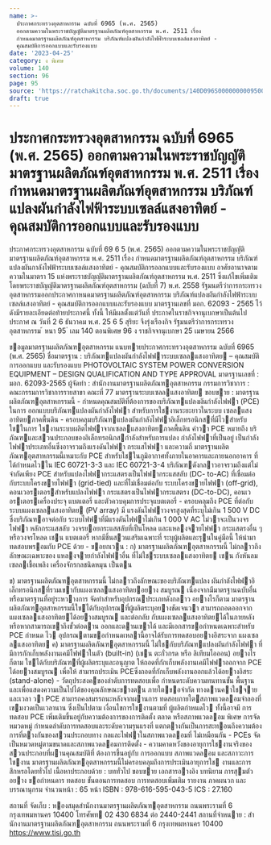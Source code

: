 ```yaml
---
name: >-
  ประกาศกระทรวงอุตสาหกรรม ฉบับที่ 6965 (พ.ศ. 2565)
  ออกตามความในพระราชบัญญัติมาตรฐานผลิตภัณฑ์อุตสาหกรรม พ.ศ. 2511 เรื่อง
  กำหนดมาตรฐานผลิตภัณฑ์อุตสาหกรรม บริภัณฑ์แปลงผันกำลังไฟฟ้าระบบเซลล์แสงอาทิตย์ -
  คุณสมบัติการออกแบบและรับรองแบบ
date: '2023-04-25'
category: ง พิเศษ
volume: 140
section: 96
page: 95
source: 'https://ratchakitcha.soc.go.th/documents/140D096S0000000009500.pdf'
draft: true
---
```


# ประกาศกระทรวงอุตสาหกรรม ฉบับที่ 6965 (พ.ศ. 2565) ออกตามความในพระราชบัญญัติมาตรฐานผลิตภัณฑ์อุตสาหกรรม พ.ศ. 2511 เรื่อง กำหนดมาตรฐานผลิตภัณฑ์อุตสาหกรรม บริภัณฑ์แปลงผันกำลังไฟฟ้าระบบเซลล์แสงอาทิตย์ - คุณสมบัติการออกแบบและรับรองแบบ

ประกาศกระทรวงอุตสาหกรรม ฉบับที่ 69 6 5 (พ.ศ. 2565) ออกตามความในพระราชบัญญัติมาตรฐานผลิตภัณฑ์อุตสาหกรรม พ.ศ. 2511 เรื่อง กำหนดมาตรฐานผลิตภัณฑ์อุตสาหกรรม บริภัณฑ์แปลงผันกาลังไฟฟ้าระบบเซลล์แสงอาทิตย์ - คุณสมบัติการออกแบบและรับรองแบบ อาศัยอานาจตามความในมาตรา 15 แห่งพระราชบัญญัติมาตรฐานผลิตภัณฑ์อุตสาหกรรม พ.ศ. 2511 ซึ่งแก้ไขเพิ่มเติมโดยพระราชบัญญัติมาตรฐานผลิตภัณฑ์อุตสาหกรรม (ฉบับที่ 7) พ.ศ. 2558 รัฐมนตรีว่าการกระทรวงอุตสาหกรรมออกประกาศกาหนดมาตรฐานผลิตภัณฑ์อุตสาหกรรม บริภัณฑ์แปลงผันกำลังไฟฟ้าระบบเซลล์แสงอาทิตย์ - คุณสมบัติการออกแบบและรับรองแบบ มาตรฐานเลขที่ มอก. 62093 - 2565 ไว้ ดังมีรายละเอียดต่อท้ายประกาศนี้ ทั้งนี้ ให้มีผลตั้งแต่วันที่ ประกาศในราชกิจจานุเบกษาเป็นต้นไป ประกาศ ณ วันที่ 2 6 ธันวาคม พ.ศ. 25 6 5 สุริยะ จึงรุ่งเรืองกิจ รัฐมนตรีว่าการกระทรวงอุตสาหกรรม ้ หนา 95 ่ เลม 140 ตอนพิเศษ 96 ง ราชกิจจานุเบกษา 25 เมษายน 2566

ขอมูลมาตรฐานผลิตภัณฑอุตสาหกรรม แนบทายประกาศกระทรวงอุตสาหกรรม ฉบับที่ 6965 (พ.ศ. 2565) ชื่อมาตรฐาน : บริภัณฑแปลงผันกําลังไฟฟาระบบเซลลแสงอาทิตย – คุณสมบัติการออกแบบ และรับรองแบบ PHOTOVOLTAIC SYSTEM POWER CONVERSION EQUIPMENT – DESIGN QUALIFICATION AND TYPE APPROVAL มาตรฐานเลขที่ : มอก. 62093-2565 ผู้จัดทํา : สํานักงานมาตรฐานผลิตภัณฑอุตสาหกรรม กรรมการวิชาการ : คณะกรรมการวิชาการรายสาขา คณะที่ 77 มาตรฐานระบบเซลลแสงอาทิตย ขอบขาย : มาตรฐานผลิตภัณฑอุตสาหกรรมนี้ - กําหนดคุณสมบัติที่ต้องการของบริภัณฑแปลงผันกําลังไฟฟา (PCE) ในการ ออกแบบบริภัณฑแปลงผันกําลังไฟฟา สําหรับการใชงานระยะยาวในระบบ เซลลแสงอาทิตยภาคพื้นดิน - ครอบคลุมบริภัณฑแปลงผันกําลังไฟฟาอิเล็กทรอนิกสที่มีไวสําหรับใชในการ ใชงานระบบผลิตไฟฟาจากเซลลแสงอาทิตยภาคพื้นดิน คําวา PCE หมายถึง บริภัณฑและสวนประกอบของอิเล็กทรอนิกสกําลังสําหรับการแปลง กําลังไฟฟาที่เป็นอยู่ เป็นกําลังไฟฟาประเภทอื่นซึ่งอาจรวมถึงแรงดันไฟฟา กระแสไฟฟา และความถี่ มาตรฐานผลิตภัณฑอุตสาหกรรมนี้เหมาะกับ PCE สําหรับใชในภูมิอากาศทั้งภายในอาคารและภายนอกอาคาร ที่ได้กําหนดไวใน IEC 60721-3-3 และ IEC 60721-3-4 บริภัณฑดังกลาวอาจรวมถึงแต่ไม่ จํากัดเพียง PCE สําหรับแปลงไฟฟากระแสตรงเป็นไฟฟากระแสสลับ (DC- to-AC) ที่เชื่อมต่อกับระบบโครงขายไฟฟา (grid-tied) และที่ไม่เชื่อมต่อกับ ระบบโครงขายไฟฟา (off-grid), คอนเวอรเตอรสําหรับแปลงไฟฟา กระแสตรงเป็นไฟฟากระแสตรง (DC-to-DC), คอนเวอรเตอรเครื่องประจุ แบตเตอรี่ และตัวควบคุมการประจุแบตเตอรี่ - ครอบคลุมถึง PCE ที่ต่อกับระบบแผงเซลลแสงอาทิตย (PV array) มี แรงดันไฟฟาวงจรสูงสุดที่ระบุไม่เกิน 1 500 V DC ซึ่งบริภัณฑอาจต่อกับ ระบบไฟฟาที่มีแรงดันไฟฟาไม่เกิน 1 000 V AC ไม่วาจะเป็นวงจรไฟฟา หลักกระแสสลับ วงจรยอยกระแสสลับที่เป็นโหลด และแหลงจายไฟฟา กระแสตรงอื่น ๆ หรือวงจรโหลด เชน แบตเตอรี่ หากมีชิ้นสวนเสริมเฉพาะที่ ระบุผู้ผลิตและรุนในคู่มือนี้ ให้นํามาทดสอบพรอมกับ PCE ด้วย - ขอยกเวน : ก) มาตรฐานผลิตภัณฑอุตสาหกรรมนี้ ไม่กลาวถึงลักษณะเฉพาะของ แหลงจายกําลังไฟฟาอื่น ที่ไม่ใชระบบเซลลแสงอาทิตย เชน กังหันลม เซลลเชื้อเพลิง เครื่องจักรกลชนิดหมุน เป็นตน

ข) มาตรฐานผลิตภัณฑอุตสาหกรรมนี้ ไม่กลาวถึงลักษณะของบริภัณฑแปลง ผันกําลังไฟฟาอิเล็กทรอนิกสที่รวมเขากับแผงเซลลแสงอาทิตยอยาง สมบูรณ เนื่องจากมีมาตรฐานฉบับอื่นหรือมาตรฐานที่อยู่ระหวางการ จัดทําสําหรับอุปกรณประเภทดังกลาว อยางไรก็ตาม มาตรฐาน ผลิตภัณฑอุตสาหกรรมนี้ใชได้กับอุปกรณที่ผู้ผลิตระบุอยางชัดเจนวา สามารถถอดออกจากแผงเซลลแสงอาทิตยได้อยางสมบูรณ และต่อกลับ กับแผงเซลลแสงอาทิตยได้ในภายหลัง หรือหากสามารถเขาถึงขั้วต่อดาน ออกและดานเขาได้ และมีเอกสารขอกําหนดเฉพาะสําหรับ PCE กําหนด ไว อุปกรณตามขอกําหนดเหลานี้อาจได้รับการทดสอบอยางอิสระจาก แผงเซลลแสงอาทิตย ค) มาตรฐานผลิตภัณฑอุตสาหกรรมนี้ ไม่ใชกับบริภัณฑแปลงผันกําลังไฟฟา ที่มีการกักเก็บพลังงานเคมีไฟฟาในตัว (built-in) (เชน ตะกั่วกรด หรือ ลิเทียมไอออน) อยางไรก็ตาม ใชได้กับบริภัณฑที่ผู้ผลิตระบุและอนุญาต ให้ถอดที่กักเก็บพลังงานเคมีไฟฟาออกจาก PCE ได้อยางสมบูรณ เพื่อให้ สามารถประเมิน PCEซึ่งถอดที่กักเก็บพลังงานออกแล้วได้อยางอิสระ (stand-alone) - วัตถุประสงคของลําดับการทดสอบเพื่อ กําหนดระดับความทนทานขั้น พื้นฐานและเพื่อแสดงความเป็นไปได้ของคุณลักษณะขางตน ภายใตขอจํากัด ทางดานคาใชจายและเวลา วา PCE สามารถคงสมรรถนะหลังจากผานการ ทดสอบภายใตสภาพแวดลอมจําลองที่เขมงวดเป็นเวลานาน ซึ่งเป็นไปตาม เงื่อนไขการใชงานตามที่ ผู้ผลิตกําหนดไว ทั้งนี้อาจมี การทดสอบ PCE เพิ่มเติมขึ้นอยู่กับความต้องการของการติดตั้ง ตลาด หรือสภาพแวดลอม พิเศษ การจัดหมวดหมู่ กําหนดลําดับการทดสอบและระดับความรุนแรงที่ แตกตางกันเป็นการสะทอนถึงความต้องการที่ตางกันของสวนประกอบทาง กลและไฟฟาในสภาพแวดลอมที่ ไม่เหมือนกัน - PCEs จัดเป็นหมวดหมู่ตามขนาดและสภาพแวดลอมการติดตั้ง - ความคาดหวังของอายุการใชงานจริงของสวนประกอบที่ผานคุณสมบัติที่ ต้องการขึ้นอยู่กับ การออกแบบ สภาพแวดลอม และสภาวะการใชงาน มาตรฐานผลิตภัณฑอุตสาหกรรมนี้ไม่ครอบคลุมถึงการประเมินอายุการใช งานและการสึกหรอโดยทั่วไป เนื้อหาประกอบด้วย : บททั่วไป ขอบขาย เอกสารอางอิง บทนิยาม การสุมตัวอยาง ขอกําหนดาร ทดสอบ ขั้นตอนการทดสอบ การทดสอบเพิ่มเติม รายงาน ภาคผนวก และบรรณานุกรม จํานวนหน้า : 65 หน้า ISBN : 978-616-595-043-5 ICS : 27.160

สถานที่ จัดเก็บ : หองสมุดสํานักงานมาตรฐานผลิตภัณฑอุตสาหกรรม ถนนพระรามที่ 6 กรุงเทพมหานคร 10400 โทรศัพท 02 430 6834 ต่อ 2440-2441 สถานที่จําหนาย : สํานักงานมาตรฐานผลิตภัณฑอุตสาหกรรม ถนนพระรามที่ 6 กรุงเทพมหานคร 10400 https://www.tisi.go.th
